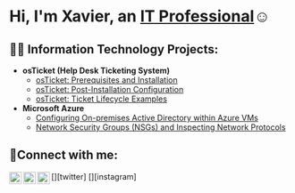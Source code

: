 <h1>Hi, I'm Xavier, an <a href="https://linkedin.com/in/Josh">IT Professional</a>☺</h1>

<h2>👨‍💻 Information Technology Projects:</h2>

- <b>osTicket (Help Desk Ticketing System)</b>
  - [osTicket: Prerequisites and Installation](https://github.com/Xavierburton/osticket-prereqs)
  - [osTicket: Post-Installation Configuration](https://github.com/Xavierburton/post-install-config)
  - [osTicket: Ticket Lifecycle Examples](https://github.com/Xavierburton/ticket-lifecycle)
- <b>Microsoft Azure</b>
  - [Configuring On-premises Active Directory within Azure VMs](https://github.com/Xavierburton/configure-ad)
  - [Network Security Groups (NSGs) and Inspecting Network Protocols](https://github.com/Xavierburton/azure-network-protocols)

<h2>🤳Connect with me:</h2>

[<img align="left" alt="Josh | Twitter" width="22px" src="https://cdn.jsdelivr.net/npm/simple-icons@v3/icons/twitter.svg" />][twitter]
[<img align="left" alt="Josh | LinkedIn" width="22px" src="https://cdn.jsdelivr.net/npm/simple-icons@v3/icons/linkedin.svg" />][linkedin]
[<img align="left" alt="Josh | Instagram" width="22px" src="https://cdn.jsdelivr.net/npm/simple-icons@v3/icons/instagram.svg" />][instagram]

[Indeed]: https://profile.indeed.com/?hl=en_US&co=US&from=gnav-homepage
[linkedin]: https://linkedin.com/in/xavierburton777
